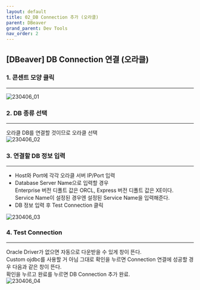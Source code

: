 ```yaml
---
layout: default
title: 02_DB Connection 추가 (오라클)
parent: DBeaver
grand_parent: Dev Tools
nav_order: 2
---
```


## [DBeaver] DB Connection 연결 (오라클)  

### 1. 콘센트 모양 클릭  

<hr style="border:0; height:1px;"/>

![230406_01](https://user-images.githubusercontent.com/44853626/230562352-e07efa76-05aa-4df5-98ad-10ab9b18f520.png)
<br/>

### 2. DB 종류 선택
<hr/>

오라클 DB를 연결할 것이므로 오라클 선택  
![230406_02](https://user-images.githubusercontent.com/44853626/230266744-42ae07c6-32b1-416c-ad33-1610be840176.png)
<br/>

### 3. 연결할 DB 정보 입력
<hr/>

- Host와 Port에 각각 오라클 서버 IP/Port 입력  
- Database Server Name으로 입력할 경우  
  Enterprise 버전 디폴트 값은 ORCL, Express 버전 디폴트 값은 XE이다.  
  Service Name이 설정된 경우엔 설정된 Service Name을 입력해준다.  
- DB 정보 입력 후 Test Connection 클릭  

![230406_03](https://user-images.githubusercontent.com/44853626/230266770-81b79d93-2032-43ca-ae59-739a3184d0bc.png)
<br/>

### 4. Test Connection
<hr/>

Oracle Driver가 없으면 자동으로 다운받을 수 있게 창이 뜬다.  
Custom ojdbc를 사용할 거 아님 그대로 확인을 누르면 Connection 연결에 성공할 경우 다음과 같은 창이 뜬다.  
확인을 누르고 완료를 누르면 DB Connection 추가 완료.  
![230406_04](https://user-images.githubusercontent.com/44853626/230266785-35209505-5abd-495e-992e-e14032085514.png)  
<br/>
